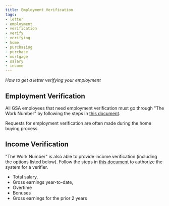```yaml
---
title: Employment Verification
tags:
- letter
- employment
- verification
- verify
- verifying
- home
- purchasing
- purchase
- mortgage
- salary
- income
---
```


_How to get a letter verifying your employment_

## Employment Verification

All GSA employees that need employment verification must go through "The Work Number" by following the steps in [this document](https://www.gsa.gov/graphics/staffoffices/worknumber-brochure.pdf).

Requests for employment verification are often made during the home buying process.

## Income Verification

"The Work Number" is also able to provide income verification (including the options listed below).  Follow the steps in [this document](https://www.gsa.gov/graphics/staffoffices/worknumber-brochure.pdf) to authorize the system for a verifier.  

* Total salary,
* Gross earnings year-to-date,
* Overtime
* Bonuses
* Gross earnings for the prior 2 years
